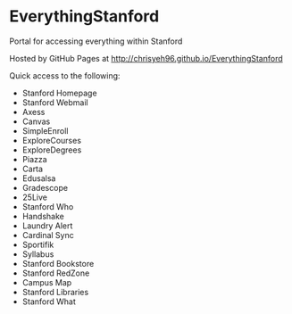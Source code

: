EverythingStanford
===================

Portal for accessing everything within Stanford

Hosted by GitHub Pages at http://chrisyeh96.github.io/EverythingStanford

Quick access to the following:
* Stanford Homepage
* Stanford Webmail
* Axess
* Canvas
* SimpleEnroll
* ExploreCourses
* ExploreDegrees
* Piazza
* Carta
* Edusalsa
* Gradescope
* 25Live
* Stanford Who
* Handshake
* Laundry Alert
* Cardinal Sync
* Sportifik
* Syllabus
* Stanford Bookstore
* Stanford RedZone
* Campus Map
* Stanford Libraries
* Stanford What